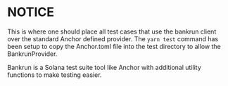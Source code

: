 # NOTICE

This is where one should place all test cases that use the bankrun client over the standard Anchor defined provider. The `yarn test` command has been setup to copy the Anchor.toml file into the test directory to allow the BankrunProvider.

Bankrun is a Solana test suite tool like Anchor with additional utility functions to make testing easier.
